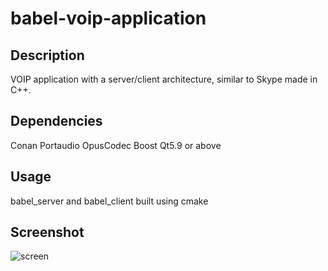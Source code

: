 # babel-voip-application

Description
--

VOIP application with a server/client architecture, similar to Skype made in C++.

Dependencies
--
Conan
Portaudio
OpusCodec
Boost
Qt5.9 or above

Usage
--
babel_server and babel_client built using cmake

Screenshot
--
![screen](https://user-images.githubusercontent.com/36506539/72227253-ab190200-359a-11ea-9d03-790a7180111e.png)
